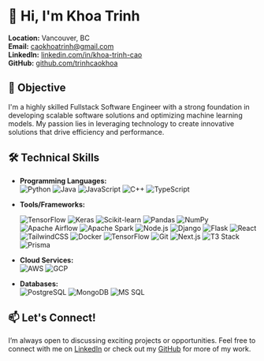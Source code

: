 # 👋 Hi, I'm Khoa Trinh

**Location:** Vancouver, BC  
**Email:** [caokhoatrinh@gmail.com](mailto:caokhoatrinh@gmail.com)  
**LinkedIn:** [linkedin.com/in/khoa-trinh-cao](https://www.linkedin.com/in/khoa-trinh-cao/)  
**GitHub:** [github.com/trinhcaokhoa](https://github.com/trinhcaokhoa)

## 🎯 Objective

I'm a highly skilled Fullstack Software Engineer with a strong foundation in developing scalable software solutions and optimizing machine learning models. My passion lies in leveraging technology to create innovative solutions that drive efficiency and performance.

## 🛠️ Technical Skills

- **Programming Languages:**  
  ![Python](https://img.shields.io/badge/Python-3776AB?style=flat&logo=python&logoColor=white) 
  ![Java](https://img.shields.io/badge/Java-007396?style=flat&logo=java&logoColor=white) 
  ![JavaScript](https://img.shields.io/badge/JavaScript-F7DF1E?style=flat&logo=javascript&logoColor=black) 
  ![C++](https://img.shields.io/badge/C++-00599C?style=flat&logo=c%2B%2B&logoColor=white)
  ![TypeScript](https://img.shields.io/badge/TypeScript-3178C6?style=flat&logo=typescript&logoColor=white)

- **Tools/Frameworks:**
  
  ![TensorFlow](https://img.shields.io/badge/TensorFlow-FF6F00?style=flat&logo=tensorflow&logoColor=white) 
  ![Keras](https://img.shields.io/badge/Keras-D00000?style=flat&logo=keras&logoColor=white) 
  ![Scikit-learn](https://img.shields.io/badge/Scikit--Learn-F7931E?style=flat&logo=scikit-learn&logoColor=white) 
  ![Pandas](https://img.shields.io/badge/Pandas-150458?style=flat&logo=pandas&logoColor=white) 
  ![NumPy](https://img.shields.io/badge/NumPy-013243?style=flat&logo=numpy&logoColor=white)
  ![Apache Airflow](https://img.shields.io/badge/Apache_Airflow-017CEE?style=flat&logo=apache-airflow&logoColor=white)
  ![Apache Spark](https://img.shields.io/badge/Apache_Spark-E25A1C?style=flat&logo=apachespark&logoColor=white)
  ![Node.js](https://img.shields.io/badge/Node.js-339933?style=flat&logo=node.js&logoColor=white) 
  ![Django](https://img.shields.io/badge/Django-092E20?style=flat&logo=django&logoColor=white) 
  ![Flask](https://img.shields.io/badge/Flask-000000?style=flat&logo=flask&logoColor=white) 
  ![React](https://img.shields.io/badge/React-61DAFB?style=flat&logo=react&logoColor=black) 
  ![TailwindCSS](https://img.shields.io/badge/TailwindCSS-06B6D4?style=flat&logo=tailwind-css&logoColor=white) 
  ![Docker](https://img.shields.io/badge/Docker-2496ED?style=flat&logo=docker&logoColor=white) 
  ![TensorFlow](https://img.shields.io/badge/TensorFlow-FF6F00?style=flat&logo=tensorflow&logoColor=white) 
  ![Git](https://img.shields.io/badge/Git-F05032?style=flat&logo=git&logoColor=white)
  ![Next.js](https://img.shields.io/badge/Next.js-000000?style=flat&logo=next.js&logoColor=white) 
  ![T3 Stack](https://img.shields.io/badge/T3_Stack-3178C6?style=flat&logo=typescript&logoColor=white) 
  ![Prisma](https://img.shields.io/badge/Prisma-2D3748?style=flat&logo=prisma&logoColor=white) 

- **Cloud Services:**  
  ![AWS](https://img.shields.io/badge/Amazon_AWS-232F3E?style=flat&logo=amazon-aws&logoColor=white) 
  ![GCP](https://img.shields.io/badge/Google_Cloud-4285F4?style=flat&logo=google-cloud&logoColor=white)

- **Databases:**  
  ![PostgreSQL](https://img.shields.io/badge/PostgreSQL-336791?style=flat&logo=postgresql&logoColor=white) 
  ![MongoDB](https://img.shields.io/badge/MongoDB-47A248?style=flat&logo=mongodb&logoColor=white) 
  ![MS SQL](https://img.shields.io/badge/Microsoft_SQL_Server-CC2927?style=flat&logo=microsoft-sql-server&logoColor=white)



## 📫 Let's Connect!

I’m always open to discussing exciting projects or opportunities. Feel free to connect with me on [LinkedIn](https://www.linkedin.com/in/khoa-trinh-cao/) or check out my [GitHub](https://github.com/trinhcaokhoa) for more of my work.
